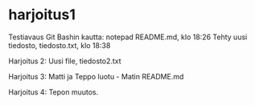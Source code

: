 # harjoitus1

Testiavaus Git Bashin kautta: notepad README.md, klo 18:26
Tehty uusi tiedosto, tiedosto.txt, klo 18:38


Harjoitus 2:
Uusi file, tiedosto2.txt


Harjoitus 3:
Matti ja Teppo luotu - Matin README.md


Harjoitus 4:
Tepon muutos.